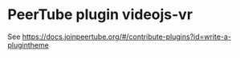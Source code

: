 # PeerTube plugin videojs-vr

See https://docs.joinpeertube.org/#/contribute-plugins?id=write-a-plugintheme
